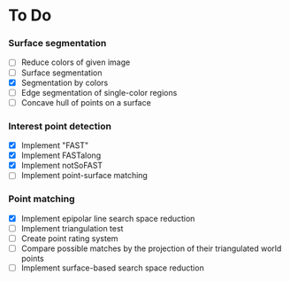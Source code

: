 # To Do
### Surface segmentation
 - [ ] Reduce colors of given image
 - [ ] Surface segmentation
  - [x] Segmentation by colors
  - [ ] Edge segmentation of single-color regions
 - [ ] Concave hull of points on a surface

### Interest point detection
 - [x] Implement "FAST"
  - [x] Implement FASTalong
  - [x] Implement notSoFAST
 - [ ] Implement point-surface matching

### Point matching
 - [x] Implement epipolar line search space reduction
 - [ ] Implement triangulation test
  - [ ] Create point rating system
  - [ ] Compare possible matches by the projection of their triangulated world points
 - [ ] Implement surface-based search space reduction
